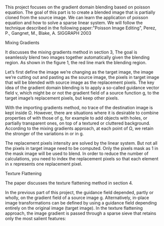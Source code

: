 This project focuses on the gradient domain blending based on poisson equation. The goal of this part is to create a blended image that is partially cloned from the source image. We can learn the application of poisson equation and how to solve a sparse linear system. We will follow the technique described in the following paper:"Poisson Image Editing", Perez, P., Gangnet, M., Blake, A. SIGGRAPH 2003

Mixing Gradients

It discusses the mixing gradients method in section 3, The goal is seamlessly blend two images together automatically given the blending region. As shown in the figure 1, the red line mark the blending region.

Let’s first define the image we’re changing as the target image, the image we’re cutting out and pasting as the source image, the pixels in target image that will be blended with source image as the replacement pixels. The key idea of the gradient domain blending is to apply a so-called guidance vector field v, which might be or not the gradient field of a source function g, to the target image’s replacement pixels, but keep other pixels. 

With the importing gradients method, no trace of the destination image is kept inside Ω. However, there are situations where it is desirable to combine properties of with those of g, for example to add objects with holes, or partially transparent ones, on top of a textured or cluttered background. According to the mixing gradients approach, at each point of Ω, we retain the stronger of the variations in or in g.

The replacement pixels intensity are solved by the linear system. But not all the pixels in target image need to be computed. Only the pixels mask as 1 in the mask image will be used to blend. In order to reduce the number of calculations, you need to index the replacement pixels so that each element in x  represents one replacement pixel.

Texture Flattening

The paper discusses the texture flattening method in section 4.

In the previous part of this project, the guidance field depended, partly or wholly, on the gradient field of a source image g. Alternatively, in-place image transformations can be defined by using a guidance field depending entirely on the original image (target image).  In the texture flattening approach, the image gradient  is passed through a sparse sieve that retains only the most salient features:
